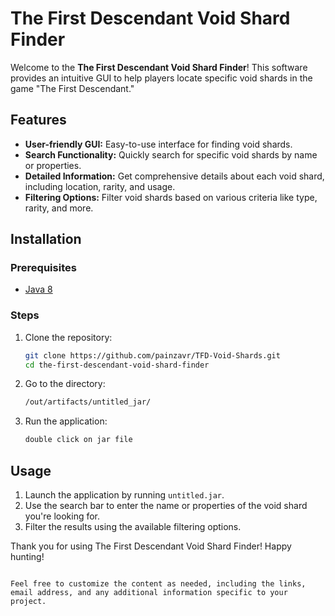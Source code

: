 
# The First Descendant Void Shard Finder

Welcome to the **The First Descendant Void Shard Finder**! This software provides an intuitive GUI to help players locate specific void shards in the game "The First Descendant."

## Features

- **User-friendly GUI:** Easy-to-use interface for finding void shards.
- **Search Functionality:** Quickly search for specific void shards by name or properties.
- **Detailed Information:** Get comprehensive details about each void shard, including location, rarity, and usage.
- **Filtering Options:** Filter void shards based on various criteria like type, rarity, and more.

## Installation

### Prerequisites

- [Java 8](https://www.java.com/ru/download/manual.jsp)

### Steps

1. Clone the repository:

   ```sh
   git clone https://github.com/painzavr/TFD-Void-Shards.git
   cd the-first-descendant-void-shard-finder
   ```

2. Go to the directory:

   ```sh
   /out/artifacts/untitled_jar/
   ```

3. Run the application:

   ```sh
   double click on jar file
   ```

## Usage

1. Launch the application by running `untitled.jar`.
2. Use the search bar to enter the name or properties of the void shard you're looking for.
3. Filter the results using the available filtering options.

Thank you for using The First Descendant Void Shard Finder! Happy hunting!
```

Feel free to customize the content as needed, including the links, email address, and any additional information specific to your project.
